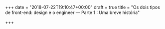 +++
date = "2018-07-22T19:10:47+00:00"
draft = true
title = "Os dois tipos de front-end: design e o engineer — Parte 1 : Uma breve história"

+++
